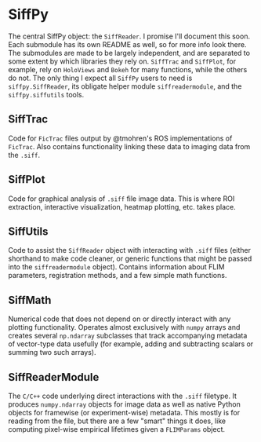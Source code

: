 # SiffPy

The central SiffPy object: the `SiffReader`. I promise I'll document this soon. Each submodule has its own README as well, so for more info look there.
The submodules are made to be largely independent, and are separated to some extent by which libraries they rely on. `SiffTrac` and `SiffPlot`,
for example, rely on `HoloViews` and `Bokeh` for many functions, while the others do not. The only thing I expect all `SiffPy` users
to need is `siffpy.SiffReader`, its obligate helper module `siffreadermodule`, and the `siffpy.siffutils` tools.

## SiffTrac

Code for `FicTrac` files output by @tmohren's ROS implementations of `FicTrac`. Also contains functionality linking these
data to imaging data from the `.siff`.

## SiffPlot

Code for graphical analysis of `.siff` file image data. This is where ROI extraction, interactive visualization, heatmap plotting, etc.
takes place.

## SiffUtils

Code to assist the `SiffReader` object with interacting with `.siff` files (either shorthand to make code cleaner, or generic functions
that might be passed into the `siffreadermodule` object). Contains information about FLIM parameters, registration methods, and a few
simple math functions. 

## SiffMath

Numerical code that does not depend on or directly interact with any plotting functionality. Operates almost exclusively with
`numpy` arrays and creates several `np.ndarray` subclasses that track accompanying metadata of vector-type data usefully (for 
example, adding and subtracting scalars or summing two such arrays).

## SiffReaderModule

The `C/C++` code underlying direct interactions with the `.siff` filetype. It produces `numpy.ndarray` objects for image data 
as well as native Python objects for framewise (or experiment-wise) metadata. This mostly is for reading from the file, but
there are a few "smart" things it does, like computing pixel-wise empirical lifetimes given a `FLIMParams` object.